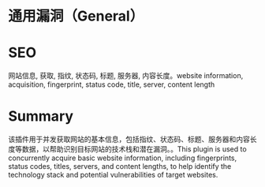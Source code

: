 # 通用漏洞（General）
# SEO
网站信息, 获取, 指纹, 状态码, 标题, 服务器, 内容长度。website information, acquisition, fingerprint, status code, title, server, content length
# Summary
该插件用于并发获取网站的基本信息，包括指纹、状态码、标题、服务器和内容长度等数据，以帮助识别目标网站的技术栈和潜在漏洞。。This plugin is used to concurrently acquire basic website information, including fingerprints, status codes, titles, servers, and content lengths, to help identify the technology stack and potential vulnerabilities of target websites.
